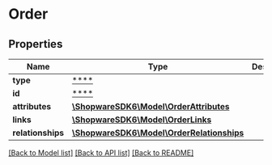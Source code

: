 # Order

## Properties
Name | Type | Description | Notes
------------ | ------------- | ------------- | -------------
**type** | [****](.md) |  | [optional] 
**id** | [****](.md) |  | [optional] 
**attributes** | [**\ShopwareSDK6\Model\OrderAttributes**](OrderAttributes.md) |  | [optional] 
**links** | [**\ShopwareSDK6\Model\OrderLinks**](OrderLinks.md) |  | [optional] 
**relationships** | [**\ShopwareSDK6\Model\OrderRelationships**](OrderRelationships.md) |  | [optional] 

[[Back to Model list]](../../README.md#documentation-for-models) [[Back to API list]](../../README.md#documentation-for-api-endpoints) [[Back to README]](../../README.md)

